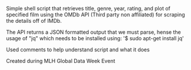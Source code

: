 Simple shell script that retrieves title, genre, year, rating, and plot of specified film using the OMDb API (Third party non affiliated) for scraping the details off of IMDb. 

The API returns a JSON formatted output that we must parse, hense the usage of "jq" which needs to be installed using: '$ sudo apt-get install jq'

Used comments to help understand script and what it does

Created during MLH Global Data Week Event